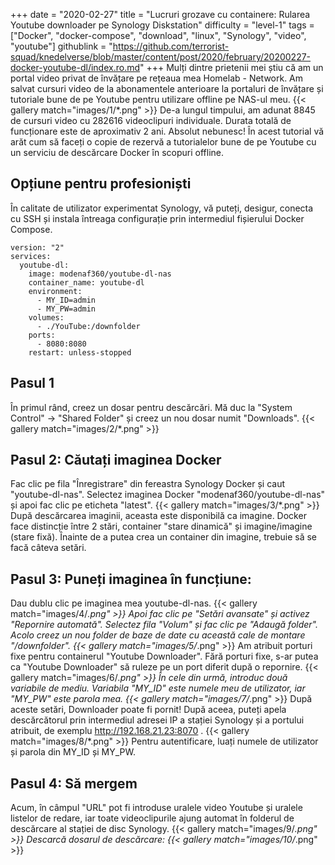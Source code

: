 +++
date = "2020-02-27"
title = "Lucruri grozave cu containere: Rularea Youtube downloader pe Synology Diskstation"
difficulty = "level-1"
tags = ["Docker", "docker-compose", "download", "linux", "Synology", "video", "youtube"]
githublink = "https://github.com/terrorist-squad/knedelverse/blob/master/content/post/2020/february/20200227-docker-youtube-dl/index.ro.md"
+++
Mulți dintre prietenii mei știu că am un portal video privat de învățare pe rețeaua mea Homelab - Network. Am salvat cursuri video de la abonamentele anterioare la portaluri de învățare și tutoriale bune de pe Youtube pentru utilizare offline pe NAS-ul meu.
{{< gallery match="images/1/*.png" >}}
De-a lungul timpului, am adunat 8845 de cursuri video cu 282616 videoclipuri individuale. Durata totală de funcționare este de aproximativ 2 ani. Absolut nebunesc! În acest tutorial vă arăt cum să faceți o copie de rezervă a tutorialelor bune de pe Youtube cu un serviciu de descărcare Docker în scopuri offline.
## Opțiune pentru profesioniști
În calitate de utilizator experimentat Synology, vă puteți, desigur, conecta cu SSH și instala întreaga configurație prin intermediul fișierului Docker Compose.
```
version: "2"
services:
  youtube-dl:
    image: modenaf360/youtube-dl-nas
    container_name: youtube-dl
    environment:
      - MY_ID=admin
      - MY_PW=admin
    volumes:
      - ./YouTube:/downfolder
    ports:
      - 8080:8080
    restart: unless-stopped

```

## Pasul 1
În primul rând, creez un dosar pentru descărcări. Mă duc la "System Control" -> "Shared Folder" și creez un nou dosar numit "Downloads".
{{< gallery match="images/2/*.png" >}}

## Pasul 2: Căutați imaginea Docker
Fac clic pe fila "Înregistrare" din fereastra Synology Docker și caut "youtube-dl-nas". Selectez imaginea Docker "modenaf360/youtube-dl-nas" și apoi fac clic pe eticheta "latest".
{{< gallery match="images/3/*.png" >}}
După descărcarea imaginii, aceasta este disponibilă ca imagine. Docker face distincție între 2 stări, container "stare dinamică" și imagine/imagine (stare fixă). Înainte de a putea crea un container din imagine, trebuie să se facă câteva setări.
## Pasul 3: Puneți imaginea în funcțiune:
Dau dublu clic pe imaginea mea youtube-dl-nas.
{{< gallery match="images/4/*.png" >}}
Apoi fac clic pe "Setări avansate" și activez "Repornire automată". Selectez fila "Volum" și fac clic pe "Adaugă folder". Acolo creez un nou folder de baze de date cu această cale de montare "/downfolder".
{{< gallery match="images/5/*.png" >}}
Am atribuit porturi fixe pentru containerul "Youtube Downloader". Fără porturi fixe, s-ar putea ca "Youtube Downloader" să ruleze pe un port diferit după o repornire.
{{< gallery match="images/6/*.png" >}}
În cele din urmă, introduc două variabile de mediu. Variabila "MY_ID" este numele meu de utilizator, iar "MY_PW" este parola mea.
{{< gallery match="images/7/*.png" >}}
După aceste setări, Downloader poate fi pornit! După aceea, puteți apela descărcătorul prin intermediul adresei IP a stației Synology și a portului atribuit, de exemplu http://192.168.21.23:8070 .
{{< gallery match="images/8/*.png" >}}
Pentru autentificare, luați numele de utilizator și parola din MY_ID și MY_PW.
## Pasul 4: Să mergem
Acum, în câmpul "URL" pot fi introduse uralele video Youtube și uralele listelor de redare, iar toate videoclipurile ajung automat în folderul de descărcare al stației de disc Synology.
{{< gallery match="images/9/*.png" >}}
Descarcă dosarul de descărcare:
{{< gallery match="images/10/*.png" >}}
